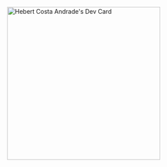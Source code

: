 <a href="https://app.daily.dev/hbetoh"><img src="https://api.daily.dev/devcards/v2/OX4ZGEG6_.png?r=rbw" width="356" alt="Hebert Costa Andrade's Dev Card"/></a>
